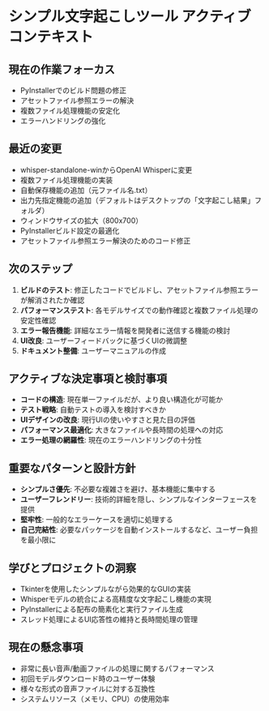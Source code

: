 # シンプル文字起こしツール アクティブコンテキスト

## 現在の作業フォーカス
- PyInstallerでのビルド問題の修正
- アセットファイル参照エラーの解決
- 複数ファイル処理機能の安定化
- エラーハンドリングの強化

## 最近の変更
- whisper-standalone-winからOpenAI Whisperに変更
- 複数ファイル処理機能の実装
- 自動保存機能の追加（元ファイル名.txt）
- 出力先指定機能の追加（デフォルトはデスクトップの「文字起こし結果」フォルダ）
- ウィンドウサイズの拡大（800x700）
- PyInstallerビルド設定の最適化
- アセットファイル参照エラー解決のためのコード修正

## 次のステップ
1. **ビルドのテスト**: 修正したコードでビルドし、アセットファイル参照エラーが解消されたか確認
2. **パフォーマンステスト**: 各モデルサイズでの動作確認と複数ファイル処理の安定性確認
3. **エラー報告機能**: 詳細なエラー情報を開発者に送信する機能の検討
4. **UI改良**: ユーザーフィードバックに基づくUIの微調整
5. **ドキュメント整備**: ユーザーマニュアルの作成

## アクティブな決定事項と検討事項
- **コードの構造**: 現在単一ファイルだが、より良い構造化が可能か
- **テスト戦略**: 自動テストの導入を検討すべきか
- **UIデザインの改良**: 現行UIの使いやすさと見た目の評価
- **パフォーマンス最適化**: 大きなファイルや長時間の処理への対応
- **エラー処理の網羅性**: 現在のエラーハンドリングの十分性

## 重要なパターンと設計方針
- **シンプルさ優先**: 不必要な複雑さを避け、基本機能に集中する
- **ユーザーフレンドリー**: 技術的詳細を隠し、シンプルなインターフェースを提供
- **堅牢性**: 一般的なエラーケースを適切に処理する
- **自己完結性**: 必要なパッケージを自動インストールするなど、ユーザー負担を最小限に

## 学びとプロジェクトの洞察
- Tkinterを使用したシンプルながら効果的なGUIの実装
- Whisperモデルの統合による高精度な文字起こし機能の実現
- PyInstallerによる配布の簡素化と実行ファイル生成
- スレッド処理によるUI応答性の維持と長時間処理の管理

## 現在の懸念事項
- 非常に長い音声/動画ファイルの処理に関するパフォーマンス
- 初回モデルダウンロード時のユーザー体験
- 様々な形式の音声ファイルに対する互換性
- システムリソース（メモリ、CPU）の使用効率

